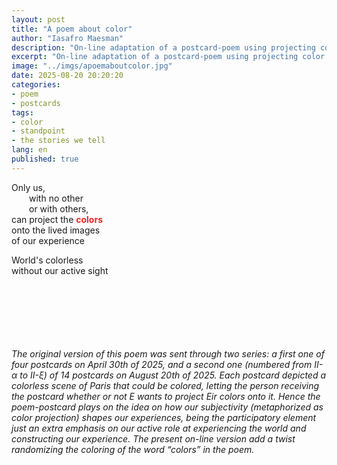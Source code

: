 ```yaml
---
layout: post
title: "A poem about color"
author: "Iasafro Maesman"
description: "On-line adaptation of a postcard-poem using projecting color as a metaphor of our active role in shaping our experiences."
excerpt: "On-line adaptation of a postcard-poem using projecting color as a metaphor of our active role in shaping our experiences."
image: "../imgs/apoemaboutcolor.jpg"
date: 2025-08-20 20:20:20
categories:
- poem
- postcards
tags:
- color
- standpoint
- the stories we tell
lang: en
published: true
---
```


<p style="white-space: nowrap;">
Only us,<br/>
&emsp;&emsp;with no other<br/>
&emsp;&emsp;or with others,<br/>
can project the <span id="colors" style="font-weight: bold;color:#ee2523;">colors</span><br/>
onto the lived images<br/>
of our experience
</p>
<p style="white-space: nowrap;">
World's colorless<br/>
without our active sight
</p>
<br/>
<br/>
<br/>
<br/>
<br/>
<br/>
<div class="jumbotron abstract" style="font-style: italic;">
The original version of this poem was sent through two series: a first one of four postcards on April 30th of 2025, and a second one (numbered from II-α to II-ξ) of 14 postcards on August 20th of 2025. Each postcard depicted a colorless scene of Paris that could be colored, letting the person receiving the postcard whether or not E wants to project Eir colors onto it. Hence the poem-postcard plays on the idea on how our subjectivity (metaphorized as <i>color projection</i>) shapes our experiences, being the participatory element just an extra emphasis on our active role at experiencing the world and constructing our experience. The present on-line version add a twist randomizing the coloring of the word &ldquo;colors&rdquo; in the poem.
</div>
<script type="text/javascript">
<!--
function ColorChange() {
  document.getElementById("colors").style.color="rgb(" + Math.round(Math.random() * 255) + "," + Math.round(Math.random() * 255)
                + "," + Math.round(Math.random() * 255) + ")";
}

window.onload = ColorChange;
//-->
</script>
